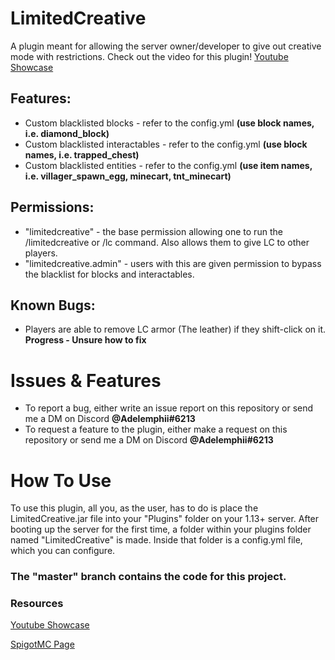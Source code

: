 # LimitedCreative

A plugin meant for allowing the server owner/developer to give out creative mode with restrictions.
Check out the video for this plugin!
[Youtube Showcase](https://youtu.be/Z21t_WqM8ho)

## Features:
- Custom blacklisted blocks - refer to the config.yml **(use block names, i.e. diamond_block)**
- Custom blacklisted interactables - refer to the config.yml **(use block names, i.e. trapped_chest)**
- Custom blacklisted entities - refer to the config.yml **(use item names, i.e. villager_spawn_egg, minecart, tnt_minecart)**

## Permissions:
 - "limitedcreative" - the base permission allowing one to run the /limitedcreative or /lc command. Also allows them to give LC to other players.
 - "limitedcreative.admin" - users with this are given permission to bypass the blacklist for blocks and interactables.

## Known Bugs:
  - Players are able to remove LC armor (The leather) if they shift-click on it.
      **Progress - Unsure how to fix**
# Issues & Features
  - To report a bug, either write an issue report on this repository or send me a DM on Discord **@Adelemphii#6213**
  - To request a feature to the plugin, either make a request on this repository or send me a DM on Discord **@Adelemphii#6213**

# How To Use
To use this plugin, all you, as the user, has to do is place the LimitedCreative.jar file into your "Plugins" folder on your 1.13+ server. After booting up the server for the first time, a folder within your plugins folder named "LimitedCreative" is made. Inside that folder is a config.yml file, which you can configure. 

### The "master" branch contains the code for this project.

### Resources
[Youtube Showcase](https://youtu.be/Z21t_WqM8ho)

[SpigotMC Page](https://www.spigotmc.org/resources/limitedcreative.88444/)

